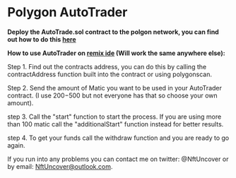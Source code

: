 # Polygon AutoTrader
<strong>Deploy the AutoTrade.sol contract to the polgon network, you can find out how to do this <a href="https://www.quicknode.com/guides/solidity/how-to-deploy-a-smart-contract-on-matic-polygon">here</a></strong> 

<strong>How to use AutoTrader on <a href="https://remix.ethereum.org/">remix ide</a> (Will work the same anywhere else):</strong> <br>

Step 1. Find out the contracts address, you can do this by calling the contractAddress function built into the contract or using polygonscan. <br>

Step 2. Send the amount of Matic you want to be used in your AutoTrader contract. (I use 200$-500$ but not everyone has that so choose your own amount). <br>

step 3. Call the "start" function to start the process. If you are using more than 100 matic call the "additionalStart" function instead for better results. <br>

step 4. To get your funds call the withdraw function and you are ready to go again. <br>


If you run into any problems you can contact me on twitter: @NftUncover or by email: NftUncover@outlook.com.


